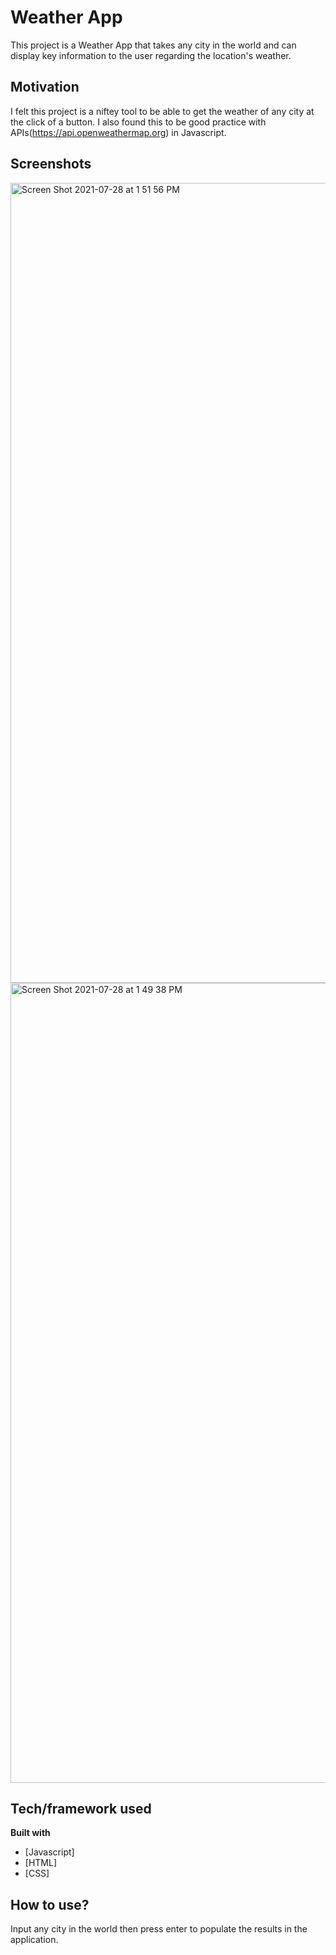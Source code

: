 # Weather App
This project is a Weather App that takes any city in the world and can display key information to the user regarding the location's weather.
## Motivation
I felt this project is a niftey tool to be able to get the weather of any city at the click of a button. 
I also found this to be good practice with APIs(https://api.openweathermap.org) in Javascript.
## Screenshots
<img width="1280" alt="Screen Shot 2021-07-28 at 1 51 56 PM" src="https://user-images.githubusercontent.com/67336625/127372475-aa67a8f7-5648-445c-a8a1-9912a0a23405.png">
<img width="1280" alt="Screen Shot 2021-07-28 at 1 49 38 PM" src="https://user-images.githubusercontent.com/67336625/127372526-d07fe8c1-16bf-4862-97e8-bbdeb728230e.png">



## Tech/framework used

<b>Built with</b>
- [Javascript]
- [HTML]
- [CSS]

## How to use?
Input any city in the world then press enter to populate the results in the application.
